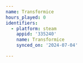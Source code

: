 ```yaml
---
name: Transformice
hours_played: 0
identifiers:
  - platform: steam
    appid: '335240'
    name: Transformice
    synced_on: '2024-07-04'

---
```

